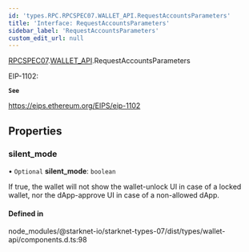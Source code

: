 ```yaml
---
id: 'types.RPC.RPCSPEC07.WALLET_API.RequestAccountsParameters'
title: 'Interface: RequestAccountsParameters'
sidebar_label: 'RequestAccountsParameters'
custom_edit_url: null
---
```


[RPCSPEC07](../namespaces/types.RPC.RPCSPEC07.md).[WALLET_API](../namespaces/types.RPC.RPCSPEC07.WALLET_API.md).RequestAccountsParameters

EIP-1102:

**`See`**

https://eips.ethereum.org/EIPS/eip-1102

## Properties

### silent_mode

• `Optional` **silent_mode**: `boolean`

If true, the wallet will not show the wallet-unlock UI in case of a locked wallet,
nor the dApp-approve UI in case of a non-allowed dApp.

#### Defined in

node_modules/@starknet-io/starknet-types-07/dist/types/wallet-api/components.d.ts:98
